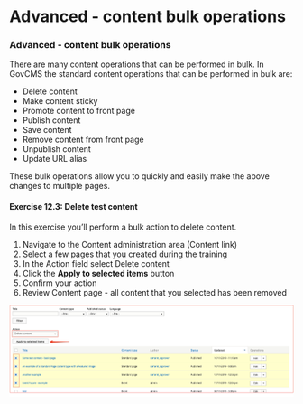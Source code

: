 # Advanced - content bulk operations

### Advanced - content bulk operations

There are many content operations that can be performed in bulk. In GovCMS the standard content operations that can be performed in bulk are:

* Delete content
* Make content sticky
* Promote content to front page
* Publish content
* Save content
* Remove content from front page
* Unpublish content
* Update URL alias

These bulk operations allow you to quickly and easily make the above changes to multiple pages.

#### Exercise 12.3: Delete test content

In this exercise you’ll perform a bulk action to delete content.

1. Navigate to the Content administration area \(Content link\)
2. Select a few pages that you created during the training
3. In the Action field select Delete content
4. Click the **Apply to selected items** button
5. Confirm your action
6. Review Content page - all content that you selected has been removed

![](../.gitbook/assets/129%20%281%29%20%281%29.png)

## 

